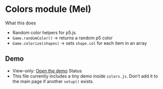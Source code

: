 # Colors module (Mel)

 What this does
- Random color helpers for p5.js.
- `Game.randomColor()` → returns a random p5 color
- `Game.colorize(shapes)` → sets `shape.col` for each item in an array
## Demo
- View-only:  [Open the demo](https://editor.p5js.org/mwaddle/full/TBJ92i3nE)
 Status
- This file currently includes a tiny demo inside `colors.js`. 
  Don’t add it to the main page if another `setup()` exists.



